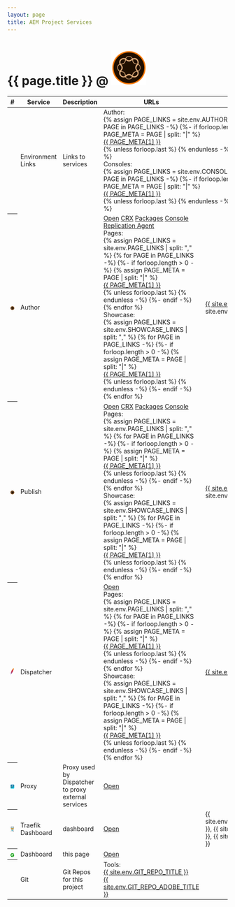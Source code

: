 ```yaml
---
layout: page
title: AEM Project Services
---
```


<!-- markdownlint-disable MD025 -->
# {{ page.title }} @ <img src="logos/site.png" alt="site" style="height: 5rem">

<!-- markdownlint-disable MD033 -->
<table class="table table-hover">
  <thead>
    <tr>
      <th scope="col">#</th>
      <th scope="col">Service</th>
      <th scope="col">Description</th>
      <th scope="col">URLs</th>
      <th scope="col">Direct Access</th>
    </tr>
  </thead>
  <tbody>
    <tr>
      <th scope="row"><i class="fa fa-globe"></i></th>
      <td>Environment Links</td>
      <td>Links to services</td>
      <td colspan="2">
        <div class="m-2">
        Author:
            <div class="row g-2">
                {% assign PAGE_LINKS = site.env.AUTHOR_LINKS | split: "," %}
                {% for PAGE in PAGE_LINKS -%}
                  {%- if forloop.length > 0 -%}
                    {% assign PAGE_META = PAGE | split: "|" %}
                    <div class="col"><a target="_blank" class="btn btn-warning" href="{{ PAGE_META[0] }}"><i class="{{ PAGE_META[2] }}"></i> {{ PAGE_META[1] }}</a></div>
                    {% unless forloop.last %} {% endunless -%}
                  {%- endif -%}
                {% endfor %}
            </div>
        </div>
        <div class="m-2">
        Consoles:
            <div class="row g-2">
                {% assign PAGE_LINKS = site.env.CONSOLE_LINKS | split: "," %}
                {% for PAGE in PAGE_LINKS -%}
                  {%- if forloop.length > 0 -%}
                    {% assign PAGE_META = PAGE | split: "|" %}
                    <div class="col"><a target="_blank" class="btn btn-warning" href="{{ PAGE_META[0] }}"><i class="{{ PAGE_META[2] }}"></i> {{ PAGE_META[1] }}</a></div>
                    {% unless forloop.last %} {% endunless -%}
                  {%- endif -%}
                {% endfor %}
            </div>
        </div>
      </td>
    </tr>
    <tr>
      <th scope="row"><img src="logos/aem-design.png" alt="browse" class="logo"></th>
      <td>Author</td>
      <td></td>
      <td>
        <a target="_blank" class="btn btn-primary" href="{{ site.env.AUTHOR_URL }}">Open</a>
        <a target="_blank" class="btn btn-secondary" href="{{ site.env.AUTHOR_URL }}/crx/de">CRX</a>
        <a target="_blank" class="btn btn-secondary" href="{{ site.env.AUTHOR_URL }}/crx/packmgr">Packages</a>
        <a target="_blank" class="btn btn-secondary" href="{{ site.env.AUTHOR_URL }}/system/console">Console</a>
        <a target="_blank" class="btn btn-primary" href="http://localhost:4502/etc/replication/agents.author/publish.html">Replication Agent</a>
        <div class="m-2">
        Pages:
            <div class="row g-2">
                {% assign PAGE_LINKS = site.env.PAGE_LINKS | split: "," %}
                {% for PAGE in PAGE_LINKS -%}
                  {%- if forloop.length > 0 -%}
                    {% assign PAGE_META = PAGE | split: "|" %}
                    <div class="col"><a target="_blank" class="btn btn-warning" href="{{ site.env.AUTHOR_URL }}{{ PAGE_META[0] }}?wcmmode=disabled"><i class="fa {{ PAGE_META[2] }}"></i> {{ PAGE_META[1] }}</a></div>
                    {% unless forloop.last %} {% endunless -%}
                  {%- endif -%}
                {% endfor %}
            </div>
        </div>
        <div class="m-2">
        Showcase:
            <div class="row g-2">
                {% assign PAGE_LINKS = site.env.SHOWCASE_LINKS | split: "," %}
                {% for PAGE in PAGE_LINKS -%}
                  {%- if forloop.length > 0 -%}
                    {% assign PAGE_META = PAGE | split: "|" %}
                    <div class="col"><a target="_blank" class="btn btn-warning" href="{{ site.env.AUTHOR_URL }}{{ PAGE_META[0] }}?wcmmode=disabled"><i class="fa {{ PAGE_META[2] }}"></i> {{ PAGE_META[1] }}</a></div>
                    {% unless forloop.last %} {% endunless -%}
                  {%- endif -%}
                {% endfor %}
            </div>
        </div>
      </td>
      <td><a target="_blank" href="http://localhost:{{ site.env.AUTHOR_PORT }}">{{ site.env.AUTHOR_PORT }}</a>, {{ site.env.AUTHOR_DEBUG_PORT }}</td>
    </tr>
    <tr>
      <th scope="row"><img src="logos/aem-design.png" alt="browse" class="logo"></th>
      <td>Publish</td>
      <td></td>
      <td><a target="_blank" class="btn btn-primary" href="{{ site.env.PUBLISH_URL }}">Open</a>
        <a target="_blank" class="btn btn-secondary" href="{{ site.env.PUBLISH_URL }}/crx/de">CRX</a>
        <a target="_blank" class="btn btn-secondary" href="{{ site.env.PUBLISH_URL }}/crx/packmgr">Packages</a>
        <a target="_blank" class="btn btn-secondary" href="{{ site.env.PUBLISH_URL }}/system/console">Console</a>
        <div class="m-2">
        Pages:
            <div class="row g-2">
                {% assign PAGE_LINKS = site.env.PAGE_LINKS | split: "," %}
                {% for PAGE in PAGE_LINKS -%}
                  {%- if forloop.length > 0 -%}
                    {% assign PAGE_META = PAGE | split: "|" %}
                    <div class="col"><a target="_blank" class="btn btn-warning" href="{{ site.env.PUBLISH_URL }}{{ PAGE_META[0] }}"><i class="fa {{ PAGE_META[2] }}"></i> {{ PAGE_META[1] }}</a></div>
                    {% unless forloop.last %} {% endunless -%}
                  {%- endif -%}
                {% endfor %}
            </div>
        </div>
        <div class="m-2">
        Showcase:
            <div class="row g-2">
                {% assign PAGE_LINKS = site.env.SHOWCASE_LINKS | split: "," %}
                {% for PAGE in PAGE_LINKS -%}
                  {%- if forloop.length > 0 -%}
                    {% assign PAGE_META = PAGE | split: "|" %}
                    <div class="col"><a target="_blank" class="btn btn-warning" href="{{ site.env.PUBLISH_URL }}{{ PAGE_META[0] }}"><i class="fa {{ PAGE_META[2] }}"></i> {{ PAGE_META[1] }}</a></div>
                    {% unless forloop.last %} {% endunless -%}
                  {%- endif -%}
                {% endfor %}
            </div>
        </div>
      </td>
      <td><a target="_blank" href="http://localhost:{{ site.env.PUBLISH_PORT }}">{{ site.env.PUBLISH_PORT }}</a>, {{ site.env.PUBLISH_DEBUG_PORT }}</td>
    </tr>
    <tr>
      <th scope="row"><img src="logos/Apache_Feather_Logo.svg" alt="browse" class="logo"></th>
      <td>Dispatcher</td>
      <td></td>
      <td><a target="_blank" class="btn btn-primary" href="{{ site.env.DISPATCHER_URL }}">Open</a>
        <div class="m-2">
        Pages:
            <div class="row g-2">
                {% assign PAGE_LINKS = site.env.PAGE_LINKS | split: "," %}
                {% for PAGE in PAGE_LINKS -%}
                  {%- if forloop.length > 0 -%}
                    {% assign PAGE_META = PAGE | split: "|" %}
                    <div class="col"><a target="_blank" class="btn btn-warning" href="https://{{ PAGE_META[3] }}.{{ site.env.DISPATCHER_HOST }}{{ PAGE_META[0] }}"><i class="fa {{ PAGE_META[2] }}"></i> {{ PAGE_META[1] }}</a></div>
                    {% unless forloop.last %} {% endunless -%}
                  {%- endif -%}
                {% endfor %}
            </div>
        </div>
        <div class="m-2">
        Showcase:
            <div class="row g-2">
                {% assign PAGE_LINKS = site.env.SHOWCASE_LINKS | split: "," %}
                {% for PAGE in PAGE_LINKS -%}
                  {%- if forloop.length > 0 -%}
                    {% assign PAGE_META = PAGE | split: "|" %}
                    <div class="col"><a target="_blank" class="btn btn-warning" href="https://{{ PAGE_META[3] }}.{{ site.env.DISPATCHER_HOST }}{{ PAGE_META[0] }}"><i class="fa {{ PAGE_META[2] }}"></i> {{ PAGE_META[1] }}</a></div>
                    {% unless forloop.last %} {% endunless -%}
                  {%- endif -%}
                {% endfor %}
            </div>
        </div>
      </td>
      <td><a href="{{ site.env.DOMAIN_URL }}:{{ site.env.DISPATCHER_PORT }}">{{ site.env.DISPATCHER_PORT }}</a></td>
    </tr>
    <tr>
      <th scope="row"><img src="logos/squid_logo2.png" alt="browse" class="logo"></th>
      <td>Proxy</td>
      <td>Proxy used by Dispatcher to proxy external services</td>
      <td><a target="_blank" class="btn btn-primary" href="{{ site.env.PROXY_URL }}">Open</a></td>
      <td></td>
    </tr>
    <!--tr>
      <th scope="row"><img src="logos/mongo-express.png" alt="browse" class="logo"></th>
      <td>Mongo UI</td>
      <td>Mongo UI to view contents in Mongo</td>
      <td><a target="_blank" class="btn btn-primary" href="{{ site.env.MONGOUI_URL }}">Open</a></td>
      <td></td>
    </tr>
    <tr>
      <th scope="row"><img src="logos/mongodb.png" alt="browse" class="logo"></th>
      <td>Mongo</td>
      <td>Used by Author instance</td>
      <td></td>
      <td></td>
    </tr-->
    <tr>
      <th scope="row"><img src="logos/Traefik.logo.png" alt="traefik" class="logo"></th>
      <td>Traefik Dashboard</td>
      <td>dashboard</td>
      <td><a target="_blank" class="btn btn-primary" href="{{ site.env.TRAEFIK_URL }}/dashboard/">Open</a>
      </td>
      <td>{{ site.env.TRAEFIK_PORT_DASHBOARD }}, {{ site.env.TRAEFIK_PORT_HTTP }}, {{ site.env.TRAEFIK_PORT_HTTPS }}</td>
    </tr>
    <tr>
      <th scope="row"><img src="logos/nginx_icon.svg" alt="nginx" class="logo"></th>
      <td>Dashboard</td>
      <td>this page</td>
      <td><a target="_blank" class="btn btn-primary" href="{{ site.env.DASHBOARD_URL }}">Open</a></td>
      <td></td>
    </tr> 
    <tr>
      <th scope="row"><i class="fab fa-git"></i></th>
      <td>Git</td>
      <td>Git Repos for this project</td>
      <td>
        <div class="m-2">
        Tools:
            <div class="row g-2">
                <div class="col"><a target="_blank" class="btn btn-primary" href="{{ site.env.GIT_REPO }}"><i class="fab {{ site.env.GIT_REPO_ICON }}"></i> {{ site.env.GIT_REPO_TITLE }}</a></div>
                <div class="col"><a target="_blank" class="btn btn-primary" href="{{ site.env.GIT_REPO_ADOBE }}"><i class="fab {{ site.env.GIT_REPO_ADOBE_ICON }}"></i> {{ site.env.GIT_REPO_ADOBE_TITLE }}</a></div>
                <div class="col"></div>
            </div>
        </div>
      </td>
      <td></td>
    </tr>
  </tbody>
</table>
